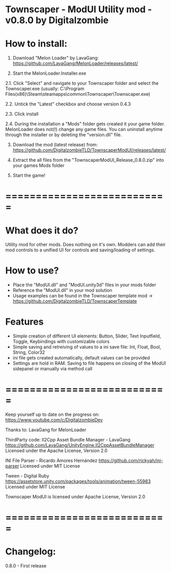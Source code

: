 Townscaper - ModUI Utility mod - v0.8.0 by Digitalzombie
===========================================================

How to install:
===============
1. Download "Melon Loader" by LavaGang:
https://github.com/LavaGang/MelonLoader/releases/latest/

2. Start the MelonLoader.Installer.exe

2.1. Click "Select" and navigate to your Townscaper folder and select the Townscaper.exe (usually: C:\Program Files(x86)\Steam\steamapps\common\Townscaper\Townscaper.exe)

2.2. Untick the "Latest" checkbox and choose version 0.4.3

2.3. Click install 

2.4. During the installation a "Mods" folder gets created it your game folder. MelonLoader does not(!) change any game files. 
	 You can uninstall anytime through the installer or by deleting the "version.dll" file.

3. Download the mod (latest release) from: https://github.com/DigitalzombieTLD/TownscaperModUI/releases/latest/

4. Extract the all files from the "TownscaperModUI_Release_0.8.0.zip" into your games Mods folder

5. Start the game! 

===========================
===========================

What does it do?
=================

Utility mod for other mods. Does nothing on it's own.
Modders can add their mod controls to a unified UI for controls and saving/loading of settings.


How to use?
=================

- Place the "ModUI.dll" and "ModUI.unity3d" files in your mods folder
- Reference the "ModUI.dll" in your mod solution
- Usage examples can be found in the Townscaper template mod -> https://github.com/DigitalzombieTLD/TownscaperTemplate 


Features
=================

- Simple creation of different UI elements: Button, Slider, Text Inputfield, Toggle, Keybindings with customizable colors
- Simple saving and retreiving of values to a ini save file: Int, Float, Bool, String, Color32
- ini file gets created automatically, default values can be provided
- Settings are hold in RAM. Saving to file happens on closing of the ModUI sidepanel or manually via method call

===========================
===========================


Keep yourself up to date on the progress on:
https://www.youtube.com/c/DigitalzombieDev

Thanks to:
LavaGang for MelonLoader

ThirdParty  code:
Il2Cpp Asset Bundle Manager - LavaGang
https://github.com/LavaGang/UnityEngine.Il2CppAssetBundleManager
Licensed under the Apache License, Version 2.0

INI File Parser - Ricardo Amores Hernández
https://github.com/rickyah/ini-parser
Licensed under MIT License

Tween - Digital Ruby 
https://assetstore.unity.com/packages/tools/animation/tween-55983
Licensed under MIT License

Townscaper ModUI is licensed under Apache License, Version 2.0

===========================
===========================

Changelog:
==========
0.8.0	- First release
